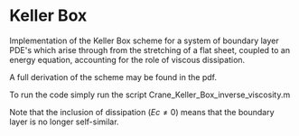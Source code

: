 # Keller Box

Implementation of the Keller Box scheme for a system of boundary layer PDE's which arise through from the 
stretching of a flat sheet, coupled to an energy equation, accounting for the role of viscous dissipation.

A full derivation of the scheme may be found in the pdf. 

To run the code simply run the script 
Crane_Keller_Box_inverse_viscosity.m

Note that the inclusion of dissipation ($Ec \neq 0$) means that the boundary layer is no longer self-similar.
